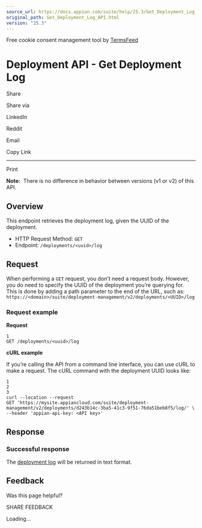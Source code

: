 ```yaml
---
source_url: https://docs.appian.com/suite/help/25.3/Get_Deployment_Log_API.html
original_path: Get_Deployment_Log_API.html
version: "25.3"
---
```


Free cookie consent management tool by [TermsFeed](https://www.termsfeed.com/)

# Deployment API - Get Deployment Log

Share

Share via

LinkedIn

Reddit

Email

Copy Link

* * *

Print

**Note:**  There is no difference in behavior between versions (v1 or v2) of this API.

## Overview

This endpoint retrieves the deployment log, given the UUID of the deployment.

-   HTTP Request Method: `GET`
-   Endpoint: `/deployments/<uuid>/log`

## Request

When performing a `GET` request, you don’t need a request body. However, you do need to specify the UUID of the deployment you’re querying for. This is done by adding a path parameter to the end of the URL, such as: `https://<domain>/suite/deployment-management/v2/deployments/<UUID>/log`

### Request example

**Request**

```
1
GET /deployments/<uuid>/log
```

**cURL example**

If you’re calling the API from a command line interface, you can use cURL to make a request. The cURL command with the deployment UUID looks like:

```
1
2
3
curl --location --request
GET 'https://mysite.appiancloud.com/suite/deployment-management/v2/deployments/d243b14c-3ba5-41c3-9f51-76da51beb8f5/log/' \
--header 'appian-api-key: <API key>'
```

## Response

### Successful response

The [deployment log](resolve-deployment-issues.html) will be returned in text format.

## Feedback

Was this page helpful?

SHARE FEEDBACK

Loading...